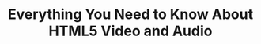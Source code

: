---
title: Everything You Need to Know About HTML5 Video and Audio
authors:
- simon-pieters
layout: article
---